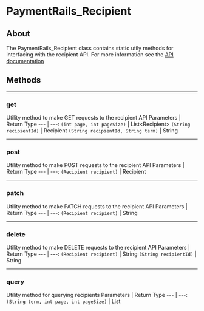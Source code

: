 # PaymentRails_Recipient

## About
The PaymentRails_Recipient class contains static utily methods for interfacing with the recipient API. For more information see the [API documentation](http://docs.paymentrails.com/#recipients)

## **Methods**
---
### **get**
Utility method to make GET requests to the recipient API
Parameters | Return Type
--- | ---:
`(int page, int pageSize)` | List<Recipient\>
`(String recipientId)` | Recipient
`(String recipientId, String term)` | String

---
### **post**
Utility method to make POST requests to the recipient API
Parameters | Return Type
--- | ---:
`(Recipient recipient)` | Recipient

---
### **patch**
Utility method to make PATCH requests to the recipient API
Parameters | Return Type
--- | ---:
`(Recipient recipient)` | String

---
### **delete**
Utility method to make DELETE requests to the recipient API
Parameters | Return Type
--- | ---:
`(Recipient recipient)` | String
`(String recipientId)` | String

---
### **query**
Utility method for querying recipients
Parameters | Return Type
--- | ---:
`(String term, int page, int pageSize)` | List<Recipient>